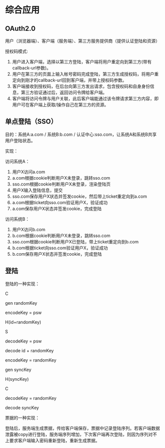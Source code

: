 # 综合应用

## OAuth2.0

用户（浏览器端）、客户端（服务端）、第三方服务提供商（提供认证登陆和资源）

授权码模式:

1. 用户进入客户端，选择以第三方登陆，客户端将用户重定向到第三方(带有callback-url参数)。
2. 用户在第三方的页面上输入帐号密码完成登陆，第三方生成授权码，将用户重定向到刚才的callback-url回到客户端，并带上授权码参数。
3. 客户端接收到授权码，在后台向第三方发出请求，包含授权码和自身身份信息，第三方验证通过后，返回访问令牌给客户端。
4. 客户端将访问令牌与用户关联，此后客户端能通过该令牌请求第三方内容，即用户可在客户端上获取/操作自己在第三方的资源。

## 单点登陆（SSO）

目的：系统A:a.com / 系统B:b.com / 认证中心:sso.com，让系统A和系统B共享用户登陆状态。

实现：

访问系统A：
1. 用户X访问a.com
2. a.com根据cookie判断用户X未登录，跳转sso.com
3. sso.com根据cookie判断用户X未登录，渲染登陆页
4. 用户X输入登陆信息，提交
5. sso.com保存用户X状态并签发cookie，然后带上ticket重定向到a.com
6. a.com根据ticket向sso.com验证用户X，验证成功
7. a.com保存用户X状态并签发cookie，完成登陆

访问系统B：
1. 用户X访问b.com
2. b.com根据cookie判断用户X未登录，跳转sso.com
3. sso.com根据cookie判断用户X已登陆，带上ticket重定向到b.com
4. b.com根据ticket向sso.com验证用户X，验证成功
5. b.com保存用户X状态并签发cookie，完成登陆

## 登陆

登陆的一种实现：

C

gen randomKey

encodeKey = psw

H(id+randomKey)

S

decodeKey = psw

decode id + randomKey

encodeKey = randomKey

gen syncKey

H(syncKey)

C 

decodeKey = randomKey

decode syncKey


票据的一种实现：

登陆后，服务端生成票据，传给客户端保存，票据中记录登陆序列。若客户端数据泄露被copy进行登陆，服务端序列增加，下次客户端再次登陆，则因为序列对不上要求客户端输入密码重新登陆，重新生成票据。

